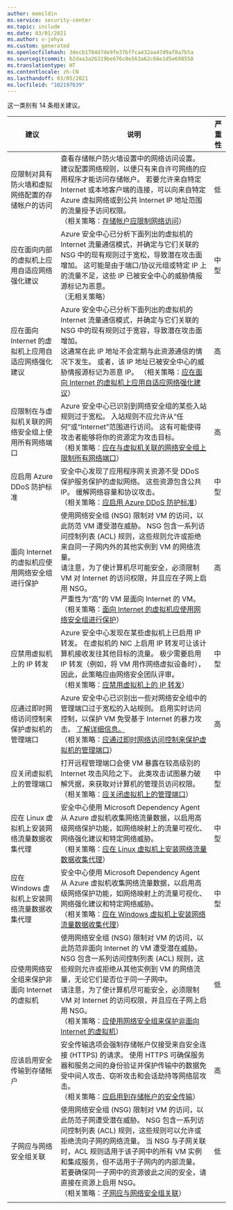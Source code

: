 ```yaml
---
author: memildin
ms.service: security-center
ms.topic: include
ms.date: 03/01/2021
ms.author: v-johya
ms.custom: generated
ms.openlocfilehash: 3decb1784d7de9fe37bffca432aa47d9af8a7b5a
ms.sourcegitcommit: b2daa3a26319be676c8e563a62c66e1d5e698558
ms.translationtype: HT
ms.contentlocale: zh-CN
ms.lasthandoff: 03/05/2021
ms.locfileid: "102197639"
---
```

这一类别有 14 条相关建议。

|建议 |说明 |严重性 |
|---|---|---|
|应限制对具有防火墙和虚拟网络配置的存储帐户的访问 |查看存储帐户防火墙设置中的网络访问设置。 建议配置网络规则，以便只有来自许可网络的应用程序才能访问存储帐户。 若要允许来自特定 Internet 或本地客户端的连接，可以向来自特定 Azure 虚拟网络或到公共 Internet IP 地址范围的流量授予访问权限。<br />（相关策略：[存储帐户应限制网络访问](https://portal.azure.cn/#blade/Microsoft_Azure_Policy/PolicyDetailBlade/definitionId/%2fproviders%2fMicrosoft.Authorization%2fpolicyDefinitions%2f34c877ad-507e-4c82-993e-3452a6e0ad3c)） |低 |
|应在面向内部的虚拟机上应用自适应网络强化建议 |Azure 安全中心已分析下面列出的虚拟机的 Internet 流量通信模式，并确定与它们关联的 NSG 中的现有规则过于宽松，导致潜在攻击面增加。 这可能是由于端口/协议元组或特定 IP 上的流量不足，这些 IP 已被安全中心的威胁情报源标记为恶意。<br />（无相关策略） |中型 |
|应在面向 Internet 的虚拟机上应用自适应网络强化建议 |Azure 安全中心已分析下面列出的虚拟机的 Internet 流量通信模式，并确定与它们关联的 NSG 中的现有规则过于宽容，导致潜在攻击面增加。<br>这通常在此 IP 地址不会定期与此资源通信的情况下发生。 或者，该 IP 地址已被安全中心的威胁情报源标记为恶意 IP。 （相关策略：[应在面向 Internet 的虚拟机上应用自适应网络强化建议](https://portal.azure.cn/#blade/Microsoft_Azure_Policy/PolicyDetailBlade/definitionId/%2fproviders%2fMicrosoft.Authorization%2fpolicyDefinitions%2f08e6af2d-db70-460a-bfe9-d5bd474ba9d6)） |高 |
|应限制在与虚拟机关联的网络安全组上使用所有网络端口 |Azure 安全中心已识别到网络安全组的某些入站规则过于宽松。 入站规则不应允许从“任何”或“Internet”范围进行访问。 这有可能使得攻击者能够将你的资源定为攻击目标。<br />（相关策略：[应在与虚拟机关联的网络安全组上限制所有网络端口](https://portal.azure.cn/#blade/Microsoft_Azure_Policy/PolicyDetailBlade/definitionId/%2fproviders%2fMicrosoft.Authorization%2fpolicyDefinitions%2f9daedab3-fb2d-461e-b861-71790eead4f6)） |高 |
|应启用 Azure DDoS 防护标准 |安全中心发现了应用程序网关资源不受 DDoS 保护服务保护的虚拟网络。 这些资源包含公共 IP。 缓解网络容量和协议攻击。<br />（相关策略：[应启用 Azure DDoS 防护标准](https://portal.azure.cn/#blade/Microsoft_Azure_Policy/PolicyDetailBlade/definitionId/%2fproviders%2fMicrosoft.Authorization%2fpolicyDefinitions%2fa7aca53f-2ed4-4466-a25e-0b45ade68efd)） |中型 |
|面向 Internet 的虚拟机应使用网络安全组进行保护 |使用网络安全组 (NSG) 限制对 VM 的访问，以此防范 VM 遭受潜在威胁。 NSG 包含一系列访问控制列表 (ACL) 规则，这些规则允许或拒绝来自同一子网内外的其他实例到 VM 的网络流量。<br>请注意，为了使计算机尽可能安全，必须限制 VM 对 Internet 的访问权限，并且应在子网上启用 NSG。<br>严重性为“高”的 VM 是面向 Internet 的 VM。<br />（相关策略：[面向 Internet 的虚拟机应使用网络安全组进行保护](https://portal.azure.cn/#blade/Microsoft_Azure_Policy/PolicyDetailBlade/definitionId/%2fproviders%2fMicrosoft.Authorization%2fpolicyDefinitions%2ff6de0be7-9a8a-4b8a-b349-43cf02d22f7c)） |高 |
|应禁用虚拟机上的 IP 转发 |Azure 安全中心发现在某些虚拟机上已启用 IP 转发。 在虚拟机的 NIC 上启用 IP 转发可让该计算机接收发往其他目标的流量。 极少需要启用 IP 转发（例如，将 VM 用作网络虚拟设备时），因此，此策略应由网络安全团队评审。<br />（相关策略：[应禁用虚拟机上的 IP 转发](https://portal.azure.cn/#blade/Microsoft_Azure_Policy/PolicyDetailBlade/definitionId/%2fproviders%2fMicrosoft.Authorization%2fpolicyDefinitions%2fbd352bd5-2853-4985-bf0d-73806b4a5744)） |中型 |
|应通过即时网络访问控制来保护虚拟机的管理端口 |Azure 安全中心已识别出一些对网络安全组中的管理端口过于宽松的入站规则。 启用实时访问控制，以保护 VM 免受基于 Internet 的暴力攻击。 <a href="https://docs.azure.cn/security-center/security-center-just-in-time">了解详细信息。</a><br />（相关策略：[应通过即时网络访问控制来保护虚拟机的管理端口](https://portal.azure.cn/#blade/Microsoft_Azure_Policy/PolicyDetailBlade/definitionId/%2fproviders%2fMicrosoft.Authorization%2fpolicyDefinitions%2fb0f33259-77d7-4c9e-aac6-3aabcfae693c)） |高 |
|应关闭虚拟机上的管理端口 |打开远程管理端口会使 VM 暴露在较高级别的 Internet 攻击风险之下。 此类攻击试图暴力破解凭据，来获取对计算机的管理员访问权限。<br />（相关策略：[应关闭虚拟机上的管理端口](https://portal.azure.cn/#blade/Microsoft_Azure_Policy/PolicyDetailBlade/definitionId/%2fproviders%2fMicrosoft.Authorization%2fpolicyDefinitions%2f22730e10-96f6-4aac-ad84-9383d35b5917)） |中型 |
|应在 Linux 虚拟机上安装网络流量数据收集代理 |安全中心使用 Microsoft Dependency Agent 从 Azure 虚拟机收集网络流量数据，以启用高级网络保护功能，如网络映射上的流量可视化、网络强化建议和特定网络威胁。<br />（相关策略：[应在 Linux 虚拟机上安装网络流量数据收集代理](https://portal.azure.cn/#blade/Microsoft_Azure_Policy/PolicyDetailBlade/definitionId/%2fproviders%2fMicrosoft.Authorization%2fpolicyDefinitions%2f04c4380f-3fae-46e8-96c9-30193528f602)） |中型 |
|应在 Windows 虚拟机上安装网络流量数据收集代理 |安全中心使用 Microsoft Dependency Agent 从 Azure 虚拟机收集网络流量数据，以启用高级网络保护功能，如网络映射上的流量可视化、网络强化建议和特定网络威胁。<br />（相关策略：[应在 Windows 虚拟机上安装网络流量数据收集代理](https://portal.azure.cn/#blade/Microsoft_Azure_Policy/PolicyDetailBlade/definitionId/%2fproviders%2fMicrosoft.Authorization%2fpolicyDefinitions%2f2f2ee1de-44aa-4762-b6bd-0893fc3f306d)） |中型 |
|应使用网络安全组来保护非面向 Internet 的虚拟机 |使用网络安全组 (NSG) 限制对 VM 的访问，以此防范非面向 Internet 的 VM 遭受潜在威胁。 NSG 包含一系列访问控制列表 (ACL) 规则，这些规则允许或拒绝从其他实例到 VM 的网络流量，无论它们是否位于同一子网中。<br>请注意，为了使计算机尽可能安全，必须限制 VM 对 Internet 的访问权限，并且应在子网上启用 NSG。<br />（相关策略：[应使用网络安全组来保护非面向 Internet 的虚拟机](https://portal.azure.cn/#blade/Microsoft_Azure_Policy/PolicyDetailBlade/definitionId/%2fproviders%2fMicrosoft.Authorization%2fpolicyDefinitions%2fbb91dfba-c30d-4263-9add-9c2384e659a6)） |低 |
|应该启用安全传输到存储帐户 |安全传输选项会强制存储帐户仅接受来自安全连接 (HTTPS) 的请求。 使用 HTTPS 可确保服务器和服务之间的身份验证并保护传输中的数据免受中间人攻击、窃听攻击和会话劫持等网络层攻击。<br />（相关策略：[应启用到存储帐户的安全传输](https://portal.azure.cn/#blade/Microsoft_Azure_Policy/PolicyDetailBlade/definitionId/%2fproviders%2fMicrosoft.Authorization%2fpolicyDefinitions%2f404c3081-a854-4457-ae30-26a93ef643f9)） |高 |
|子网应与网络安全组关联 |使用网络安全组 (NSG) 限制对 VM 的访问，以此防范子网遭受潜在威胁。 NSG 包含一系列访问控制列表 (ACL) 规则，这些规则可以允许或拒绝流向子网的网络流量。 当 NSG 与子网关联时，ACL 规则适用于该子网中的所有 VM 实例和集成服务，但不适用于子网内的内部流量。 若要确保同一子网中的资源彼此之间的安全，请直接在资源上启用 NSG。<br />（相关策略：[子网应与网络安全组关联](https://portal.azure.cn/#blade/Microsoft_Azure_Policy/PolicyDetailBlade/definitionId/%2fproviders%2fMicrosoft.Authorization%2fpolicyDefinitions%2fe71308d3-144b-4262-b144-efdc3cc90517)） |低 |
|||

